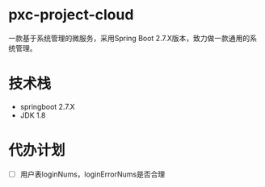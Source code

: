 # pxc-project-cloud
一款基于系统管理的微服务，采用Spring Boot 2.7.X版本，致力做一款通用的系统管理。

# 技术栈
- springboot 2.7.X
- JDK 1.8

# 代办计划
- [ ] 用户表loginNums，loginErrorNums是否合理
